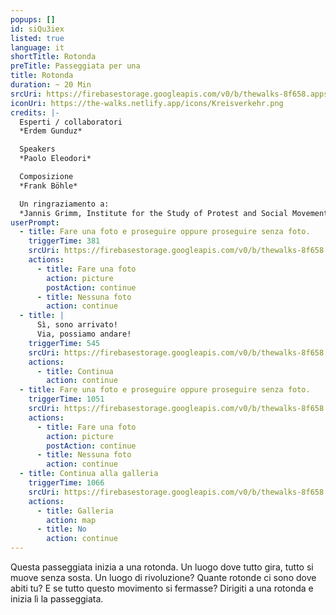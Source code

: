 ```yaml
---
popups: []
id: siQu3iex
listed: true
language: it
shortTitle: Rotonda
preTitle: Passeggiata per una
title: Rotonda
duration: ~ 20 Min
srcUri: https://firebasestorage.googleapis.com/v0/b/thewalks-8f658.appspot.com/o/mp3%2Fv0%2Fit_siQu3iex%2Fit_siQu3iex.mp3?alt=media&token=fde5056c-db11-44b0-be44-18f88e974871
iconUri: https://the-walks.netlify.app/icons/Kreisverkehr.png
credits: |-
  Esperti / collaboratori
  *Erdem Gunduz*

  Speakers
  *Paolo Eleodori*

  Composizione
  *Frank Böhle*

  Un ringraziamento a:
  *Jannis Grimm, Institute for the Study of Protest and Social Movements*
userPrompt:
  - title: Fare una foto e proseguire oppure proseguire senza foto.
    triggerTime: 381
    srcUri: https://firebasestorage.googleapis.com/v0/b/thewalks-8f658.appspot.com/o/mp3%2Fv0%2Fde_siQu3iex%2Fde_siQu3iex_loop_1.mp3?alt=media&token=b61e87ce-8b2a-4487-9228-48aea41ef080
    actions:
      - title: Fare una foto
        action: picture
        postAction: continue
      - title: Nessuna foto
        action: continue
  - title: |
      Sì, sono arrivato! 
      Via, possiamo andare!
    triggerTime: 545
    srcUri: https://firebasestorage.googleapis.com/v0/b/thewalks-8f658.appspot.com/o/mp3%2Fv0%2Fde_siQu3iex%2Fde_siQu3iex_loop_2.mp3?alt=media&token=526b31b3-a79b-471e-8211-1135f7bf2ed2
    actions:
      - title: Continua
        action: continue
  - title: Fare una foto e proseguire oppure proseguire senza foto.
    triggerTime: 1051
    srcUri: https://firebasestorage.googleapis.com/v0/b/thewalks-8f658.appspot.com/o/mp3%2Fv0%2Fde_siQu3iex%2Fde_siQu3iex_loop_3.mp3?alt=media&token=50af56ea-017f-4069-b055-350c10ac56aa
    actions:
      - title: Fare una foto
        action: picture
        postAction: continue
      - title: Nessuna foto
        action: continue
  - title: Continua alla galleria
    triggerTime: 1066
    srcUri: https://firebasestorage.googleapis.com/v0/b/thewalks-8f658.appspot.com/o/static%2Fmedias%2Fmulti_Zeubeel8_loop.mp3?alt=media&token=88349085-3303-48b9-bdc6-fd7b09519a26
    actions:
      - title: Galleria
        action: map
      - title: No
        action: continue
---
```

Questa passeggiata inizia a una rotonda. Un luogo dove tutto gira, tutto si muove senza sosta. Un luogo di rivoluzione? Quante rotonde ci sono dove abiti tu? E se tutto questo movimento si fermasse? Dirigiti a una rotonda e inizia lì la passeggiata.